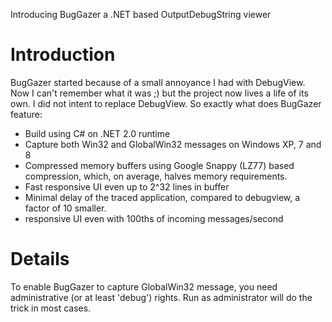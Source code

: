 Introducing BugGazer a .NET based OutputDebugString viewer

# Introduction #

BugGazer started because of a small annoyance I had with DebugView.
Now I can't remember what it was ;) but the project now lives a life of its own. I did not intent to replace DebugView.
So exactly what does BugGazer feature:

  * Build using C# on .NET 2.0 runtime
  * Capture both Win32 and GlobalWin32 messages on Windows XP, 7 and 8
  * Compressed memory buffers using Google Snappy (LZ77) based compression, which, on average, halves memory requirements.
  * Fast responsive UI even up to 2^32 lines in buffer
  * Minimal delay of the traced application, compared to debugview, a factor of 10 smaller.
  * responsive UI even with 100ths of incoming messages/second

# Details #

To enable BugGazer to capture GlobalWin32 message, you need administrative (or at least 'debug') rights. Run as administrator will do the trick in most cases.